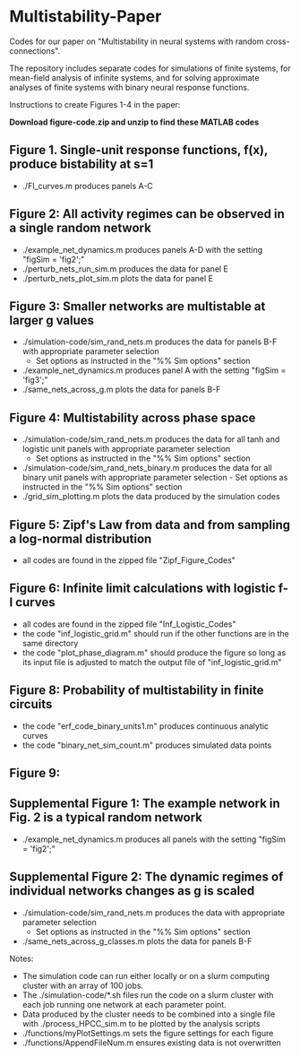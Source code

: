 # Multistability-Paper
Codes for our paper on "Multistability in neural systems with random cross-connections".

The repository includes separate codes for simulations of finite systems, for mean-field analysis of infinite systems, and for solving approximate analyses of finite systems with binary neural response functions.


Instructions to create Figures 1-4 in the paper:

**Download figure-code.zip and unzip to find these MATLAB codes**

## Figure 1. Single-unit response functions, f(x), produce bistability at s=1
- ./FI_curves.m produces panels A-C

## Figure 2: All activity regimes can be observed in a single random network
- ./example_net_dynamics.m produces panels A-D with the setting "figSim = 'fig2';"
- ./perturb_nets_run_sim.m produces the data for panel E
- ./perturb_nets_plot_sim.m plots the data for panel E

## Figure 3: Smaller networks are multistable at larger g values
- ./simulation-code/sim_rand_nets.m produces the data for panels B-F with appropriate parameter selection
    - Set options as instructed in the "%% Sim options" section
- ./example_net_dynamics.m produces panel A with the setting "figSim = 'fig3';"
- ./same_nets_across_g.m plots the data for panels B-F

## Figure 4: Multistability across phase space
- ./simulation-code/sim_rand_nets.m produces the data for all tanh and logistic unit panels with appropriate parameter selection
    - Set options as instructed in the "%% Sim options" section
- ./simulation-code/sim_rand_nets_binary.m produces the data for all binary unit panels with appropriate parameter selection
        - Set options as instructed in the "%% Sim options" section
- ./grid_sim_plotting.m plots the data produced by the simulation codes

## Figure 5: Zipf's Law from data and from sampling a log-normal distribution
- all codes are found in the zipped file "Zipf_Figure_Codes"

## Figure 6: Infinite limit calculations with logistic f-I curves
- all codes are found in the zipped file "Inf_Logistic_Codes"
- the code "inf_logistic_grid.m" should run if the other functions are in the same directory
- the code "plot_phase_diagram.m" should produce the figure so long as its input file is adjusted to match the output file of "inf_logistic_grid.m"

## Figure 8: Probability of multistability in finite circuits
- the code "erf_code_binary_units1.m" produces continuous analytic curves
- the code "binary_net_sim_count.m" produces simulated data points

## Figure 9: 

## Supplemental Figure 1: The example network in Fig. 2 is a typical random network
- ./example_net_dynamics.m produces all panels with the setting "figSim = 'fig2';"

## Supplemental Figure 2: The dynamic regimes of individual networks changes as g is scaled
- ./simulation-code/sim_rand_nets.m produces the data with appropriate parameter selection
    - Set options as instructed in the "%% Sim options" section
- ./same_nets_across_g_classes.m plots the data for panels B-F


Notes: 
- The simulation code can run either locally or on a slurm computing cluster with an array of 100 jobs.
- The ./simulation-code/*.sh files run the code on a slurm cluster with each job running one network at each parameter point.
- Data produced by the cluster needs to be combined into a single file with ./process_HPCC_sim.m to be plotted by the analysis scripts
- ./functions/myPlotSettings.m sets the figure settings for each figure
- ./functions/AppendFileNum.m ensures existing data is not overwritten
